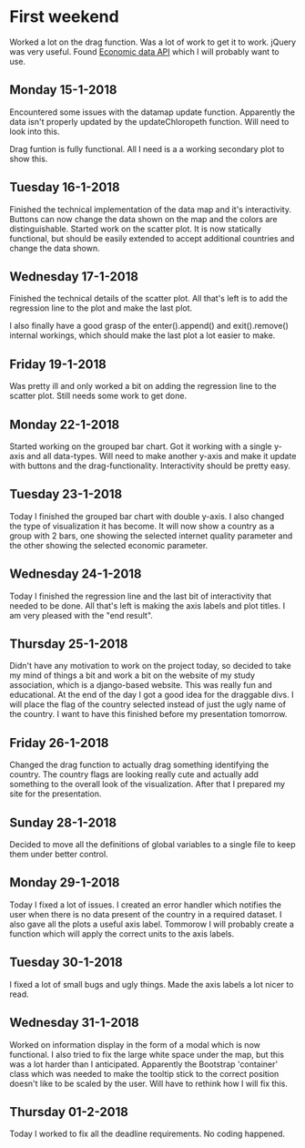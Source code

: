 # First weekend
Worked a lot on the drag function. Was a lot of work to get it to work. jQuery was very useful. 
Found [Economic data API](https://data.oecd.org/api/sdmx-json-documentation/) which I will probably want to use.

## Monday 15-1-2018
Encountered some issues with the datamap update function. Apparently the data isn't properly updated by the updateChloropeth function. Will need to look into this.

Drag funtion is fully functional. All I need is a a working secondary plot to show this.

## Tuesday 16-1-2018
Finished the technical implementation of the data map and it's interactivity. Buttons can now change the data shown on the map and the colors are distinguishable. Started work on the scatter plot. It is now statically functional, but should be easily extended to accept additional countries and change the data shown.

## Wednesday 17-1-2018
Finished the technical details of the scatter plot. All that's left is to add the regression line to the plot and make the last plot.

I also finally have a good grasp of the enter().append() and exit().remove() internal workings, which should make the last plot a lot easier to make.

## Friday 19-1-2018
Was pretty ill and only worked a bit on adding the regression line to the scatter plot. Still needs some work to get done.

## Monday 22-1-2018
Started working on the grouped bar chart. Got it working with a single y-axis and all data-types. Will need to make another y-axis and make it update with buttons and the drag-functionality. Interactivity should be pretty easy.

## Tuesday 23-1-2018
Today I finished the grouped bar chart with double y-axis. I also changed the type of visualization it has become. It will now show a country as a group with 2 bars, one showing the selected internet quality parameter and the other showing the selected economic parameter.

## Wednesday 24-1-2018
Today I finished the regression line and the last bit of interactivity that needed to be done. All that's left is making the axis labels and plot titles. I am very pleased with the "end result".

## Thursday 25-1-2018
Didn't have any motivation to work on the project today, so decided to take my mind of things a bit and work a bit on the website of my study association, which is a django-based website. This was really fun and educational. At the end of the day I got a good idea for the draggable divs. I will place the flag of the country selected instead of just the ugly name of the country. I want to have this finished before my presentation tomorrow.

## Friday 26-1-2018
Changed the drag function to actually drag something identifying the country. The country flags are looking really cute and actually add something to the overall look of the visualization. After that I prepared my site for the presentation.

## Sunday 28-1-2018
Decided to move all the definitions of global variables to a single file to keep them under better control.

## Monday 29-1-2018
Today I fixed a lot of issues. I created an error handler which notifies the user when there is no data present of the country in a required dataset. I also gave all the plots a useful axis label. Tommorow I will probably create a function which will apply the correct units to the axis labels.

## Tuesday 30-1-2018
I fixed a lot of small bugs and ugly things. Made the axis labels a lot nicer to read.

## Wednesday 31-1-2018
Worked on information display in the form of a modal which is now functional. I also tried to fix the large white space under the map, but this was a lot harder than I anticipated. Apparently the Bootstrap 'container' class which was needed to make the tooltip stick to the correct position doesn't like to be scaled by the user. Will have to rethink how I will fix this.

## Thursday 01-2-2018
Today I worked to fix all the deadline requirements. No coding happened.
